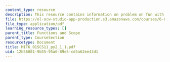 ```yaml
---
content_type: resource
description: This resource contains information on problem on fun with functions.
file: https://ol-ocw-studio-app-production.s3.amazonaws.com/courses/6-01sc-introduction-to-electrical-engineering-and-computer-science-i-spring-2011/12b560819b5595a089e5cd5a62ee43d1_MIT6_01SCS11_py2_1_1.pdf
file_type: application/pdf
learning_resource_types: []
parent_title: Functions and Scope
parent_type: CourseSection
resourcetype: Document
title: MIT6_01SCS11_py2_1_1.pdf
uid: 12b56081-9b55-95a0-89e5-cd5a62ee43d1
---
```

